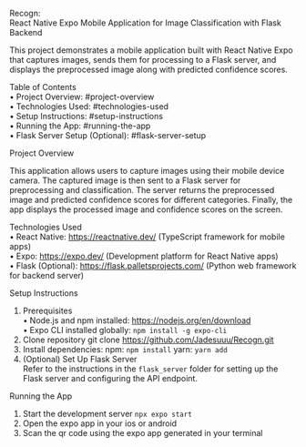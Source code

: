 Recogn: <br />
React Native Expo Mobile Application for Image Classification with Flask Backend <br />

This project demonstrates a mobile application built with React Native Expo that captures images, sends them for processing to a Flask server, and displays the preprocessed image along with predicted confidence scores.

Table of Contents<br />
• Project Overview: #project-overview<br />
• Technologies Used: #technologies-used<br />
• Setup Instructions: #setup-instructions<br />
• Running the App: #running-the-app<br />
• Flask Server Setup (Optional): #flask-server-setup<br />

Project Overview<br />

This application allows users to capture images using their mobile device camera. The captured image is then sent to a Flask server for preprocessing and classification. The server returns the preprocessed image and predicted confidence scores for different categories. Finally, the app displays the processed image and confidence scores on the screen.<br />

Technologies Used <br />
• React Native: https://reactnative.dev/ (TypeScript framework for mobile apps)<br />
• Expo: https://expo.dev/ (Development platform for React Native apps)<br />
• Flask (Optional): https://flask.palletsprojects.com/ (Python web framework for backend server)<br />

Setup Instructions<br />
1. Prerequisites<br />
   • Node.js and npm installed: https://nodejs.org/en/download<br />
   • Expo CLI installed globally: `npm install -g expo-cli`<br />
2. Clone repository git clone https://github.com/Jadesuuu/Recogn.git<br />
3. Install dependencies: npm: `npm install` yarn: `yarn add`<br />
4. (Optional) Set Up Flask Server<br />
   Refer to the instructions in the `flask_server` folder for setting up the Flask server and configuring the API endpoint.<br />

Running the App<br />
1. Start the development server `npx expo start`<br />
2. Open the expo app in your ios or android<br />
3. Scan the qr code using the expo app generated in your terminal
